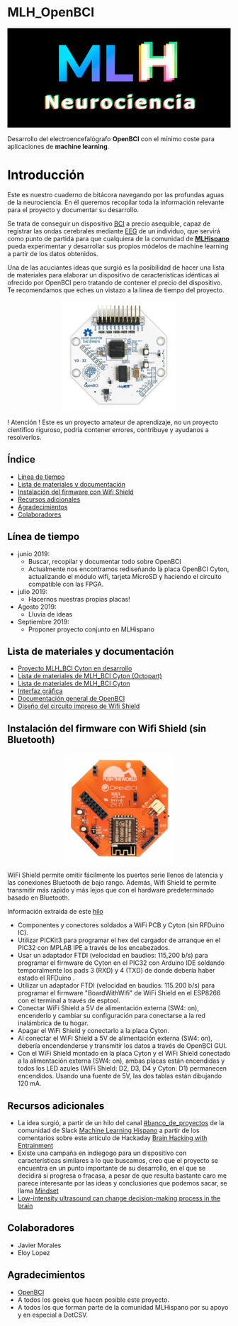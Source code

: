 # MLH_OpenBCI

<p align="center">
<img src="docs/mlh-neuro.png" >
</p>

Desarrollo del electroencefalógrafo **OpenBCI** con el mínimo coste para aplicaciones de **machine learning**.


# <a name="introduccion" style="text-decoration:none; color:black;">Introducción</a>

Este es nuestro cuaderno de bitácora navegando por las profundas aguas de la neurociencia. En él queremos recopilar toda la información relevante para el proyecto y documentar su desarrollo.

Se trata de conseguir un dispositivo [BCI](https://es.wikipedia.org/wiki/Interfaz_cerebro-computadora) a precio asequible, capaz de registrar las ondas cerebrales mediante [EEG](https://es.wikipedia.org/wiki/Electroencefalograf%C3%ADa) de un individuo, que servirá como punto de partida para que cualquiera de la comunidad de **[MLHispano](https://bit.ly/2Oqingj)** pueda experimentar y desarrollar sus propios módelos de machine learning a partir de los datos obtenidos.

Una de las acuciantes ideas que surgió es la posibilidad de hacer una lista de materiales para elaborar un dispositivo de características idénticas al ofrecido por OpenBCI pero tratando de contener el precio del dispositivo. Te recomendamos que eches un vistazo a la línea de tiempo del proyecto.

<p align="center">
<img src="docs/Cyton.jpg" width="250" >
</p>


! Atención ! Este es un proyecto amateur de aprendizaje, no un proyecto científico riguroso, podría contener errores, contribuye y ayudanos a resolverlos.


## Índice

- <a href="#ml-lineadetiempo" >Línea de tiempo</a>
- <a href="#ml-materiales" >Lista de materiales y documentación</a>
- <a href="#ml-wifishield" >Instalación del firmware con Wifi Shield</a>
- <a href="#ml-recursos" >Recursos adicionales</a>
- <a href="#ml-agradecimientos" >Agradecimientos</a>
- <a href="#ml-colaboradores" >Colaboradores</a>


## <a name="ml-lineadetiempo" style="text-decoration:none; color:black;">Línea de tiempo</a>

- junio 2019:
	- Buscar, recopilar y documentar todo sobre OpenBCI
	- Actualmente nos encontramos rediseñando la placa OpenBCI Cyton, actualizando el módulo wifi, tarjeta MicroSD y haciendo el circuito compatible con las FPGA.
- julio 2019:
	- Hacernos nuestras propias placas!
- Agosto 2019:
	- Lluvia de ideas
- Septiembre 2019:
	- Proponer proyecto conjunto en MLHispano


## <a name="ml-materiales" style="text-decoration:none; color:black;">Lista de materiales y documentación</a>


- [Proyecto MLH_BCI Cyton en desarrollo](https://github.com/ml-hispano/MLH_OpenBCI/blob/master/docs/MLH_Cyton.zip)
- [Lista de materiales de MLH_BCI Cyton (Octopart)](https://octopart.com/bom-tool/Mq5D6Njh)
- [Lista de materiales de MLH_BCI Cyton](https://github.com/ml-hispano/MLH_OpenBCI/blob/master/docs/MLH_cyton_BOM.csv)
- [Interfaz gráfica](https://github.com/OpenBCI/OpenBCI_GUI)
- [Documentación general de OpenBCI](https://docs.openbci.com/Getting%20Started/00-Welcome)
- [Diseño del circuito impreso de Wifi Shield](https://github.com/OpenBCI/OpenBCI_Wifi_Shield)


## <a name="ml-wifishield" style="text-decoration:none; color:black;">Instalación del firmware con Wifi Shield (sin Bluetooth)</a>
<p align="center">
<img src="docs/WiFiShield.jpg" width="250">
</p>

WiFi Shield permite omitir fácilmente los puertos serie llenos de latencia y las conexiones Bluetooth de bajo rango. Además, Wifi Shield te permite transmitir más rápido y más lejos que con el hardware predeterminado basado en Bluetooth.

Información extraida de este [hilo](https://openbci.com/forum/index.php?p=/discussion/1773/is-cyton-programming-possible-without-using-bluetooth-dongle#latest)

- Componentes y conectores soldados a WiFi PCB y Cyton (sin RFDuino IC).
- Utilizar PICKit3 para programar el hex del cargador de arranque en el PIC32 con MPLAB IPE a través de los encabezados.
- Usar un adaptador FTDI (velocidad en baudios: 115,200 b/s) para programar el firmware de Cyton en el PIC32 con Arduino IDE soldando temporalmente los pads 3 (RXD) y 4 (TXD) de donde debería haber estado el RFDuino .
- Utilizar un adaptador FTDI (velocidad en baudios: 115.200 b/s) para programar el firmware "BoardWithWifi" de WiFi Shield en el ESP8266 con el terminal a través de esptool.
- Conectar WiFi Shield a 5V de alimentación externa (SW4: on), encenderlo y cambiar su configuración para conectarse a la red inalámbrica de tu hogar.
- Apagar el WiFi Shield y conectarlo a la placa Cyton.
- Al conectar el WiFi Shield a 5V de alimentación externa (SW4: on), debería encendenderse y transmitir los datos a través de OpenBCI GUI.
- Con el WiFi Shield montado en la placa Cyton y el WiFi Shield conectado a la alimentación externa (SW4: on), ambas placas están encendidas y todos los LED azules (WiFi Shield: D2, D3, D4 y Cyton: D1) permanecen encendidos. Usando una fuente de 5V, las dos tablas están dibujando 120 mA.


## <a name="ml-recursos" style="text-decoration:none; color:black;">Recursos adicionales</a>

- La idea surgió, a partir de un hilo del canal [#banco_de_proyectos](https://ml-hispano.slack.com/archives/CF77D1BDH/p1555498224002300) de la comunidad de Slack [Machine Learning Hispano](https://bit.ly/2Oqingj) a partir de los comentarios sobre este artículo de Hackaday [Brain Hacking with Entrainment](https://hackaday.com/2019/04/08/brain-hacking-with-entrainment/)
- Existe una campaña en indiegogo para un dispositivo con características similares a lo que buscamos, creo que el proyecto se encuentra en un punto importante de su desarrollo, en el que se decidirá si progresa o fracasa, a pesar de que resulta bastante caro me parece interesante por las ideas y conclusiones que podemos sacar, se llama [Mindset](https://www.indiegogo.com/projects/mindset-smart-headphones-that-improve-your-focus)
- [Low-intensity ultrasound can change decision-making process in the brain](https://www.sciencedaily.com/releases/2019/04/190415113822.htm)


## <a name="ml-colaboradores" style="text-decoration:none; color:black;">Colaboradores</a>

- Javier Morales
- Eloy Lopez

## <a name="ml-agradecimientos" style="text-decoration:none; color:black;">Agradecimientos</a>

- [OpenBCI](https://openbci.com/)
- A todos los geeks que hacen posible este proyecto.
- A todos los que forman parte de la comunidad MLHispano por su apoyo y en especial a DotCSV.

